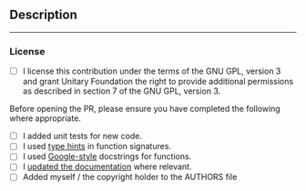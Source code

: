 <!--
⚠️ Your pull request title should be short, comprehensive, and understandable for all.
⚠️ If your pull request fixes an open issue, please link to the issue.
-->

<!--
If the validation checks fail
  1. Run `make check-types` (from the root directory of the repository) and fix any mypy (https://mypy.readthedocs.io/en/stable/) errors.
  2. Run `make format` to fix any linting/formatting errors. There may be some issues that require manual intervention for you to fix.

For more information, check the Mitiq style guidelines (https://mitiq.readthedocs.io/en/stable/contributing.html#style-guidelines).
-->

## Description

<!-- Please explain the changes you made here. -->

---

### License

- [ ] I license this contribution under the terms of the GNU GPL, version 3 and grant Unitary Foundation the right to provide additional permissions as described in section 7 of the GNU GPL, version 3.

Before opening the PR, please ensure you have completed the following where appropriate.

- [ ] I added unit tests for new code.
- [ ] I used [type hints](https://www.python.org/dev/peps/pep-0484/) in function signatures.
- [ ] I used [Google-style](https://google.github.io/styleguide/pyguide.html#383-functions-and-methods) docstrings for functions.
- [ ] I [updated the documentation](../blob/main/docs/CONTRIBUTING_DOCS.md) where relevant.
- [ ] Added myself / the copyright holder to the AUTHORS file
